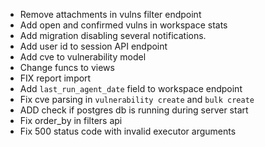  * Remove attachments in vulns filter endpoint
 * Add open and confirmed vulns in workspace stats
 * Add migration disabling several notifications.
 * Add user id to session API endpoint
 * Add cve to vulnerability model
 * Change funcs to views
 * FIX report import
 * Add `last_run_agent_date` field to workspace endpoint
 * Fix cve parsing in `vulnerability create` and `bulk create`
 * ADD check if postgres db is running during server start
 * Fix order_by in filters api
 * Fix 500 status code with invalid executor arguments
